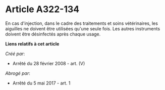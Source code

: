 # Article A322-134

En cas d'injection, dans le cadre des traitements et soins vétérinaires, les aiguilles ne doivent être utilisées qu'une seule
fois. Les autres instruments doivent être désinfectés après chaque usage.

**Liens relatifs à cet article**

_Créé par_:

  - Arrêté du 28 février 2008 - art. (V)

_Abrogé par_:

  - Arrêté du 5 mai 2017 - art. 1
